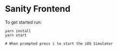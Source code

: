 Sanity Frontend
===


To get started run:

```
yarn install
yarn start

# When prompted press i to start the iOS Simulator
```
